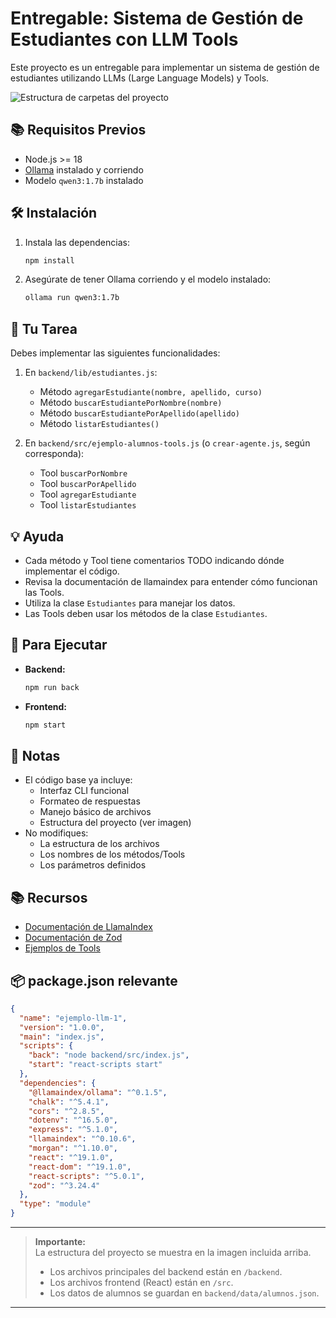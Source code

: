 # Entregable: Sistema de Gestión de Estudiantes con LLM Tools

Este proyecto es un entregable para implementar un sistema de gestión de estudiantes utilizando LLMs (Large Language Models) y Tools.

![Estructura de carpetas del proyecto](image1)

## 📚 Requisitos Previos

- Node.js >= 18
- [Ollama](https://ollama.com/) instalado y corriendo
- Modelo `qwen3:1.7b` instalado

## 🛠 Instalación

1. Instala las dependencias:
    ```bash
    npm install
    ```

2. Asegúrate de tener Ollama corriendo y el modelo instalado:
    ```bash
    ollama run qwen3:1.7b
    ```

## 🎯 Tu Tarea

Debes implementar las siguientes funcionalidades:

1. En `backend/lib/estudiantes.js`:
    - Método `agregarEstudiante(nombre, apellido, curso)`
    - Método `buscarEstudiantePorNombre(nombre)`
    - Método `buscarEstudiantePorApellido(apellido)`
    - Método `listarEstudiantes()`

2. En `backend/src/ejemplo-alumnos-tools.js` (o `crear-agente.js`, según corresponda):
    - Tool `buscarPorNombre`
    - Tool `buscarPorApellido`
    - Tool `agregarEstudiante`
    - Tool `listarEstudiantes`

## 💡 Ayuda

- Cada método y Tool tiene comentarios TODO indicando dónde implementar el código.
- Revisa la documentación de llamaindex para entender cómo funcionan las Tools.
- Utiliza la clase `Estudiantes` para manejar los datos.
- Las Tools deben usar los métodos de la clase `Estudiantes`.

## 🚀 Para Ejecutar

- **Backend:**  
    ```bash
    npm run back
    ```
- **Frontend:**  
    ```bash
    npm start
    ```

## 📝 Notas

- El código base ya incluye:
    - Interfaz CLI funcional
    - Formateo de respuestas
    - Manejo básico de archivos
    - Estructura del proyecto (ver imagen)
- No modifiques:
    - La estructura de los archivos
    - Los nombres de los métodos/Tools
    - Los parámetros definidos

## 📚 Recursos

- [Documentación de LlamaIndex](https://docs.llamaindex.ai/)
- [Documentación de Zod](https://zod.dev/)
- [Ejemplos de Tools](https://docs.llamaindex.ai/en/stable/examples/tools/)

## 📦 package.json relevante

```json
{
  "name": "ejemplo-llm-1",
  "version": "1.0.0",
  "main": "index.js",
  "scripts": {
    "back": "node backend/src/index.js",
    "start": "react-scripts start"
  },
  "dependencies": {
    "@llamaindex/ollama": "^0.1.5",
    "chalk": "^5.4.1",
    "cors": "^2.8.5",
    "dotenv": "^16.5.0",
    "express": "^5.1.0",
    "llamaindex": "^0.10.6",
    "morgan": "^1.10.0",
    "react": "^19.1.0",
    "react-dom": "^19.1.0",
    "react-scripts": "^5.0.1",
    "zod": "^3.24.4"
  },
  "type": "module"
}
```

---

> **Importante:**  
> La estructura del proyecto se muestra en la imagen incluida arriba.  
> - Los archivos principales del backend están en `/backend`.
> - Los archivos frontend (React) están en `/src`.
> - Los datos de alumnos se guardan en `backend/data/alumnos.json`.

---